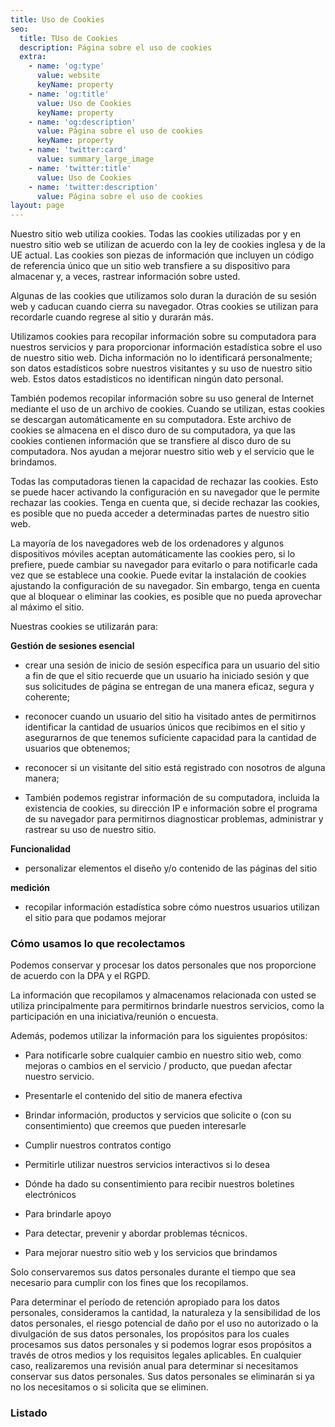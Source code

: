 ```yaml
---
title: Uso de Cookies
seo:
  title: TUso de Cookies
  description: Página sobre el uso de cookies
  extra:
    - name: 'og:type'
      value: website
      keyName: property
    - name: 'og:title'
      value: Uso de Cookies
      keyName: property
    - name: 'og:description'
      value: Página sobre el uso de cookies
      keyName: property
    - name: 'twitter:card'
      value: summary_large_image
    - name: 'twitter:title'
      value: Uso de Cookies
    - name: 'twitter:description'
      value: Página sobre el uso de cookies
layout: page
---
```



Nuestro sitio web utiliza cookies. Todas las cookies utilizadas por y en nuestro sitio web se utilizan de acuerdo con la ley de cookies inglesa y de la UE actual. Las cookies son piezas de información que incluyen un código de referencia único que un sitio web transfiere a su dispositivo para almacenar y, a veces, rastrear información sobre usted.

Algunas de las cookies que utilizamos solo duran la duración de su sesión web y caducan cuando cierra su navegador. Otras cookies se utilizan para recordarle cuando regrese al sitio y durarán más.

Utilizamos cookies para recopilar información sobre su computadora para nuestros servicios y para proporcionar información estadística sobre el uso de nuestro sitio web. Dicha información no lo identificará personalmente; son datos estadísticos sobre nuestros visitantes y su uso de nuestro sitio web. Estos datos estadísticos no identifican ningún dato personal.

También podemos recopilar información sobre su uso general de Internet mediante el uso de un archivo de cookies. Cuando se utilizan, estas cookies se descargan automáticamente en su computadora. Este archivo de cookies se almacena en el disco duro de su computadora, ya que las cookies contienen información que se transfiere al disco duro de su computadora. Nos ayudan a mejorar nuestro sitio web y el servicio que le brindamos.

Todas las computadoras tienen la capacidad de rechazar las cookies. Esto se puede hacer activando la configuración en su navegador que le permite rechazar las cookies. Tenga en cuenta que, si decide rechazar las cookies, es posible que no pueda acceder a determinadas partes de nuestro sitio web.

La mayoría de los navegadores web de los ordenadores y algunos dispositivos móviles aceptan automáticamente las cookies pero, si lo prefiere, puede cambiar su navegador para evitarlo o para notificarle cada vez que se establece una cookie. Puede evitar la instalación de cookies ajustando la configuración de su navegador. Sin embargo, tenga en cuenta que al bloquear o eliminar las cookies, es posible que no pueda aprovechar al máximo el sitio.

Nuestras cookies se utilizarán para:

**Gestión de sesiones esencial**

*   crear una sesión de inicio de sesión específica para un usuario del sitio a fin de que el sitio recuerde que un usuario ha iniciado sesión y que sus solicitudes de página se entregan de una manera eficaz, segura y coherente;

*   reconocer cuando un usuario del sitio ha visitado antes de permitirnos identificar la cantidad de usuarios únicos que recibimos en el sitio y asegurarnos de que tenemos suficiente capacidad para la cantidad de usuarios que obtenemos;

*   reconocer si un visitante del sitio está registrado con nosotros de alguna manera;

*   También podemos registrar información de su computadora, incluida la existencia de cookies, su dirección IP e información sobre el programa de su navegador para permitirnos diagnosticar problemas, administrar y rastrear su uso de nuestro sitio.

**Funcionalidad**

*   personalizar elementos el diseño y/o contenido de las páginas del sitio

**medición**

*   recopilar información estadística sobre cómo nuestros usuarios utilizan el sitio para que podamos mejorar

### Cómo usamos lo que recolectamos

Podemos conservar y procesar los datos personales que nos proporcione de acuerdo con la DPA y el RGPD.

La información que recopilamos y almacenamos relacionada con usted se utiliza principalmente para permitirnos brindarle nuestros servicios, como la participación en una iniciativa/reunión o encuesta.

Además, podemos utilizar la información para los siguientes propósitos:

*   Para notificarle sobre cualquier cambio en nuestro sitio web, como mejoras o cambios en el servicio / producto, que puedan afectar nuestro servicio.

*   Presentarle el contenido del sitio de manera efectiva

*   Brindar información, productos y servicios que solicite o (con su consentimiento) que creemos que pueden interesarle

*   Cumplir nuestros contratos contigo

*   Permitirle utilizar nuestros servicios interactivos si lo desea

*   Dónde ha dado su consentimiento para recibir nuestros boletines electrónicos

*   Para brindarle apoyo

*   Para detectar, prevenir y abordar problemas técnicos.

*   Para mejorar nuestro sitio web y los servicios que brindamos

Solo conservaremos sus datos personales durante el tiempo que sea necesario para cumplir con los fines que los recopilamos.

Para determinar el período de retención apropiado para los datos personales, consideramos la cantidad, la naturaleza y la sensibilidad de los datos personales, el riesgo potencial de daño por el uso no autorizado o la divulgación de sus datos personales, los propósitos para los cuales procesamos sus datos personales y si podemos lograr esos propósitos a través de otros medios y los requisitos legales aplicables. En cualquier caso, realizaremos una revisión anual para determinar si necesitamos conservar sus datos personales. Sus datos personales se eliminarán si ya no los necesitamos o si solicita que se eliminen.

### Listado

<script id="CookieDeclaration" src="https://consent.cookiebot.com/fdce7788-ff29-49de-8578-8f743570b3f8/cd.js" type="text/javascript" async></script>
